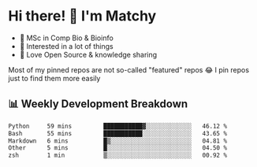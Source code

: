 # Hi there! 👋 I'm Matchy

- 🧬 MSc in Comp Bio & Bioinfo
- 🎈 Interested in a lot of things
- 💜 Love Open Source & knowledge sharing

Most of my pinned repos are not so-called "featured" repos 😂 I pin repos just to find them more easily

## 📊 Weekly Development Breakdown

<!--START_SECTION:waka-->

```txt
Python     59 mins         ███████████▓░░░░░░░░░░░░░   46.12 %
Bash       55 mins         ███████████░░░░░░░░░░░░░░   43.65 %
Markdown   6 mins          █▒░░░░░░░░░░░░░░░░░░░░░░░   04.81 %
Other      5 mins          █░░░░░░░░░░░░░░░░░░░░░░░░   04.50 %
zsh        1 min           ▒░░░░░░░░░░░░░░░░░░░░░░░░   00.92 %
```

<!--END_SECTION:waka-->
